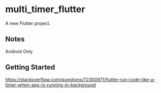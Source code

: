 # multi_timer_flutter

A new Flutter project.

## Notes
Android Only

## Getting Started

https://stackoverflow.com/questions/72300971/flutter-run-code-like-a-timer-when-app-is-running-in-background
